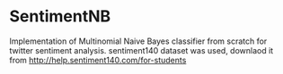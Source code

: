 # SentimentNB

Implementation of Multinomial Naive Bayes classifier from scratch for twitter sentiment
analysis. sentiment140 dataset was used, downlaod it from http://help.sentiment140.com/for-students
